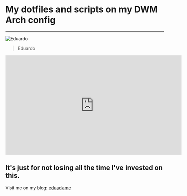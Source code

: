# My dotfiles and scripts on my DWM Arch config

---

![Eduardo](https://images7.memedroid.com/images/UPLOADED672/5eb5b3f19c9a8.jpeg)

> Eduardo

<iframe width="560" height="315" src="https://www.youtube.com/embed/lDLEsnXauwU" frameborder="0" allow="accelerometer; autoplay; encrypted-media; gyroscope; picture-in-picture" allowfullscreen></iframe>

## It's just for not losing all the time I've invested on this.

Visit me on my blog: [eduadame](https://eduadame.netlify.app)
